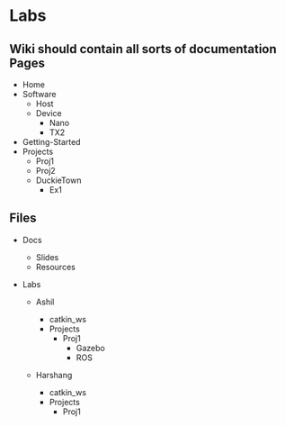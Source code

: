 # Labs

Wiki should contain all sorts of documentation
Pages
-----
- Home
- Software
    - Host
    - Device
        - Nano
        - TX2
- Getting-Started
- Projects
    - Proj1
    - Proj2
    - DuckieTown
        - Ex1


Files
-----
- Docs
    - Slides
    - Resources

- Labs
    - Ashil
        - catkin_ws
        - Projects
            - Proj1
                - Gazebo
                - ROS

    - Harshang
        - catkin_ws
        - Projects
            - Proj1
